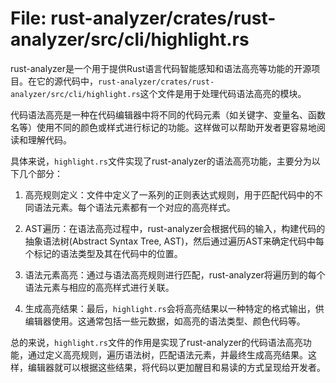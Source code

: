 # File: rust-analyzer/crates/rust-analyzer/src/cli/highlight.rs

rust-analyzer是一个用于提供Rust语言代码智能感知和语法高亮等功能的开源项目。在它的源代码中，`rust-analyzer/crates/rust-analyzer/src/cli/highlight.rs`这个文件是用于处理代码语法高亮的模块。

代码语法高亮是一种在代码编辑器中将不同的代码元素（如关键字、变量名、函数名等）使用不同的颜色或样式进行标记的功能。这样做可以帮助开发者更容易地阅读和理解代码。

具体来说，`highlight.rs`文件实现了rust-analyzer的语法高亮功能，主要分为以下几个部分：

1. 高亮规则定义：文件中定义了一系列的正则表达式规则，用于匹配代码中的不同语法元素。每个语法元素都有一个对应的高亮样式。

2. AST遍历：在语法高亮过程中，rust-analyzer会根据代码的输入，构建代码的抽象语法树(Abstract Syntax Tree, AST)，然后通过遍历AST来确定代码中每个标记的语法类型及其在代码中的位置。

3. 语法元素高亮：通过与语法高亮规则进行匹配，rust-analyzer将遍历到的每个语法元素与相应的高亮样式进行关联。

4. 生成高亮结果：最后，`highlight.rs`会将高亮结果以一种特定的格式输出，供编辑器使用。这通常包括一些元数据，如高亮的语法类型、颜色代码等。

总的来说，`highlight.rs`文件的作用是实现了rust-analyzer的代码语法高亮功能，通过定义高亮规则，遍历语法树，匹配语法元素，并最终生成高亮结果。这样，编辑器就可以根据这些结果，将代码以更加醒目和易读的方式呈现给开发者。

